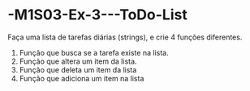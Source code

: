 # -M1S03-Ex-3---ToDo-List

Faça uma lista de tarefas diárias (strings), e crie 4 funções diferentes.
01. Função que busca se a tarefa existe na lista.
02. Função que altera um item da lista.
03. Função que deleta um item da lista
04. Função que adiciona um item na lista
